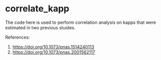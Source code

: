 # correlate_kapp
The code here is used to perform correlation analysis on kapps that were estimated in two previous stuides.

References:
1. https://doi.org/10.1073/pnas.1514240113
2. https://doi.org/10.1073/pnas.2001562117





